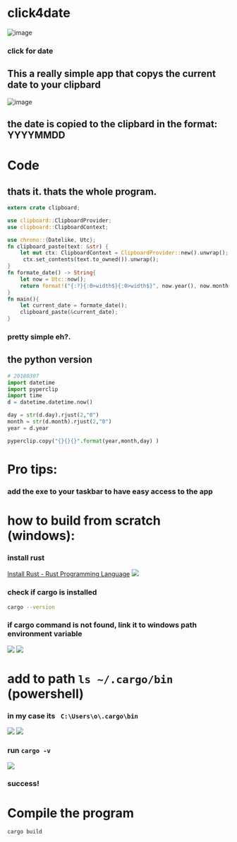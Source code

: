 # click4date

![image](https://user-images.githubusercontent.com/29699356/161469291-f8caccfc-9fe9-47df-b574-1bbdcab0e8b6.png)
### click for date
## This a really simple app that copys the current date to your clipbard
![image](https://user-images.githubusercontent.com/29699356/161469327-5d899df8-4906-4b93-abb2-2c0589dd5f6f.png)

## the date is copied to the clipbard in the format: YYYYMMDD
# Code
## thats it. thats the whole program.
```rust
extern crate clipboard;

use clipboard::ClipboardProvider;
use clipboard::ClipboardContext;

use chrono::{Datelike, Utc};
fn clipboard_paste(text: &str) {
    let mut ctx: ClipboardContext = ClipboardProvider::new().unwrap();
     ctx.set_contents(text.to_owned()).unwrap();
}
fn formate_date() -> String{
    let now = Utc::now();
    return format!("{:?}{:0>width$}{:0>width$}", now.year(), now.month(), now.day(),width=2);
}
fn main(){
    let current_date = formate_date();
    clipboard_paste(&current_date);
}
```
### pretty simple eh?.
## the python version 
```python
# 20180307
import datetime
import pyperclip
import time
d = datetime.datetime.now()

day = str(d.day).rjust(2,"0")
month = str(d.month).rjust(2,"0")
year = d.year 

pyperclip.copy("{}{}{}".format(year,month,day) )
```
# Pro tips:
### add the exe to your taskbar to have easy access to the app

# how to build from scratch (windows):



### install rust
[Install Rust - Rust Programming Language](https://www.rust-lang.org/tools/install)
![](assets/2022-01-07-11-17-26.png)
### check if cargo is installed
```bash
cargo --version
```
### if cargo command is not found, link it to windows path environment variable 

![](assets/2022-01-07-11-35-10.png)
![](assets/2022-01-07-11-39-00.png)

# add to path `ls ~/.cargo/bin ` (powershell)
### in my case its ` C:\Users\o\.cargo\bin`
![](assets/2022-01-07-11-37-43.png)
![](assets/2022-01-07-11-38-07.png)

### run `cargo -v` 
![](assets/2022-01-07-11-40-02.png)

### success!

# Compile the program
```bash
cargo build
```
